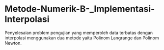 # Metode-Numerik-B-_Implementasi-Interpolasi
Penyelesaian problem pengujian yang memperoleh data terbatas dengan interpolasi menggunakan dua metode yaitu Polinom Langrange dan Polinom Newton.
